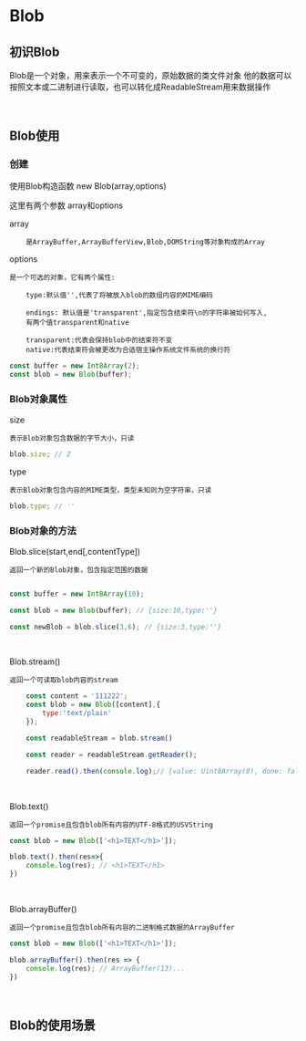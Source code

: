 # Blob

## 初识Blob

Blob是一个对象，用来表示一个不可变的，原始数据的类文件对象
他的数据可以按照文本或二进制进行读取，也可以转化成ReadableStream用来数据操作

<br/>

## Blob使用

### 创建

使用Blob构造函数
new Blob(array,options)

这里有两个参数 array和options

  array

        是ArrayBuffer,ArrayBufferView,Blob,DOMString等对象构成的Array

  options

    是一个可选的对象，它有两个属性:

        type:默认值'',代表了将被放入blob的数组内容的MIME编码

        endings: 默认值是'transparent',指定包含结束符\n的字符串被如何写入,
        有两个值transparent和native
        
        transparent:代表会保持blob中的结束符不变
        native:代表结束符会被更改为合适宿主操作系统文件系统的换行符

```JavaScript
const buffer = new Int8Array(2);
const blob = new Blob(buffer);
```


### Blob对象属性

  size

    表示Blob对象包含数据的字节大小，只读

```JavaScript
blob.size; // 2
```

  type

    表示Blob对象包含内容的MIME类型，类型未知则为空字符串，只读

```JavaScript
blob.type; // ''
```

### Blob对象的方法

Blob.slice(start,end[,contentType])

    返回一个新的Blob对象，包含指定范围的数据

```JavaScript

const buffer = new Int8Array(10);

const blob = new Blob(buffer); // {size:10,type:''}

const newBlob = blob.slice(3,6); // {size:3,type:''}
```
<br/>

Blob.stream()

    返回一个可读取blob内容的stream

```JavaScript
    const content = '111222';
    const blob = new Blob([content],{
        type:'text/plain'
    });

    const readableStream = blob.stream()

    const reader = readableStream.getReader();

    reader.read().then(console.log);// {value: Uint8Array(8), done: false}

```
<br/>

Blob.text()

    返回一个promise且包含blob所有内容的UTF-8格式的USVString

```JavaScript
const blob = new Blob(['<h1>TEXT</h1>']);

blob.text().then(res=>{
    console.log(res); // <h1>TEXT</h1>
})
```
<br/>

Blob.arrayBuffer()

    返回一个promise且包含blob所有内容的二进制格式数据的ArrayBuffer

```JavaScript
const blob = new Blob(['<h1>TEXT</h1>']);

blob.arrayBuffer().then(res => {
    console.log(res); // ArrayBuffer(13)...
})

```



<br/>


## Blob的使用场景